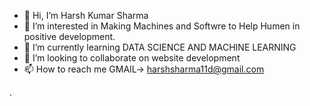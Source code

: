 - 👋 Hi, I’m Harsh Kumar Sharma
- 👀 I’m interested in Making Machines and Softwre to Help Humen in positive development.
- 🌱 I’m currently learning DATA SCIENCE AND MACHINE LEARNING 
- 💞️ I’m looking to collaborate on website development
- 📫 How to reach me GMAIL-> harshsharma11d@gmail.com

<!---
harshoo1/harshoo1 is a ✨ special ✨ repository because its `README.md` (this file) appears on your GitHub profile.
You can click the Preview link to take a look at your changes.
--->
.
